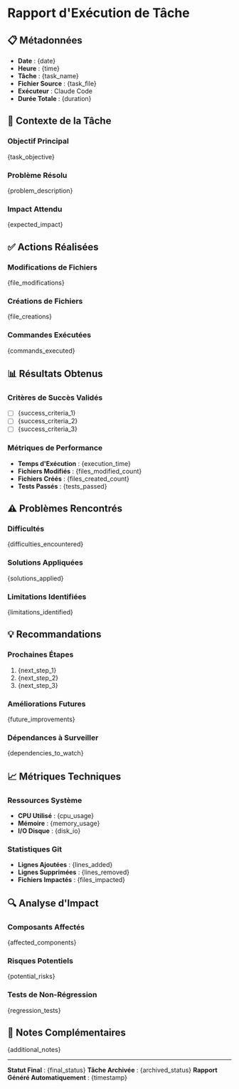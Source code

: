 # Rapport d'Exécution de Tâche

## 📋 Métadonnées
- **Date** : {date}
- **Heure** : {time}
- **Tâche** : {task_name}
- **Fichier Source** : {task_file}
- **Exécuteur** : Claude Code
- **Durée Totale** : {duration}

## 🎯 Contexte de la Tâche

### Objectif Principal
{task_objective}

### Problème Résolu
{problem_description}

### Impact Attendu
{expected_impact}

## ✅ Actions Réalisées

### Modifications de Fichiers
{file_modifications}

### Créations de Fichiers
{file_creations}

### Commandes Exécutées
{commands_executed}

## 📊 Résultats Obtenus

### Critères de Succès Validés
- [ ] {success_criteria_1}
- [ ] {success_criteria_2}
- [ ] {success_criteria_3}

### Métriques de Performance
- **Temps d'Exécution** : {execution_time}
- **Fichiers Modifiés** : {files_modified_count}
- **Fichiers Créés** : {files_created_count}
- **Tests Passés** : {tests_passed}

## ⚠️ Problèmes Rencontrés

### Difficultés
{difficulties_encountered}

### Solutions Appliquées
{solutions_applied}

### Limitations Identifiées
{limitations_identified}

## 💡 Recommandations

### Prochaines Étapes
1. {next_step_1}
2. {next_step_2}
3. {next_step_3}

### Améliorations Futures
{future_improvements}

### Dépendances à Surveiller
{dependencies_to_watch}

## 📈 Métriques Techniques

### Ressources Système
- **CPU Utilisé** : {cpu_usage}
- **Mémoire** : {memory_usage}
- **I/O Disque** : {disk_io}

### Statistiques Git
- **Lignes Ajoutées** : {lines_added}
- **Lignes Supprimées** : {lines_removed}
- **Fichiers Impactés** : {files_impacted}

## 🔍 Analyse d'Impact

### Composants Affectés
{affected_components}

### Risques Potentiels
{potential_risks}

### Tests de Non-Régression
{regression_tests}

## 📝 Notes Complémentaires

{additional_notes}

---

**Statut Final** : {final_status}
**Tâche Archivée** : {archived_status}
**Rapport Généré Automatiquement** : {timestamp}